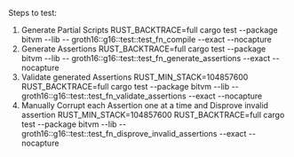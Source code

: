 Steps to test:
1. Generate Partial Scripts
RUST_BACKTRACE=full cargo test --package bitvm --lib -- groth16::g16::test::test_fn_compile --exact --nocapture
2. Generate Assertions
RUST_BACKTRACE=full cargo test --package bitvm --lib -- groth16::g16::test::test_fn_generate_assertions --exact --nocapture 
3. Validate generated Assertions
RUST_MIN_STACK=104857600 RUST_BACKTRACE=full cargo test --package bitvm --lib -- groth16::g16::test::test_fn_validate_assertions --exact --nocapture
4. Manually Corrupt each Assertion one at a time and Disprove invalid assertion
RUST_MIN_STACK=104857600 RUST_BACKTRACE=full cargo test --package bitvm --lib -- groth16::g16::test::test_fn_disprove_invalid_assertions --exact --nocapture  